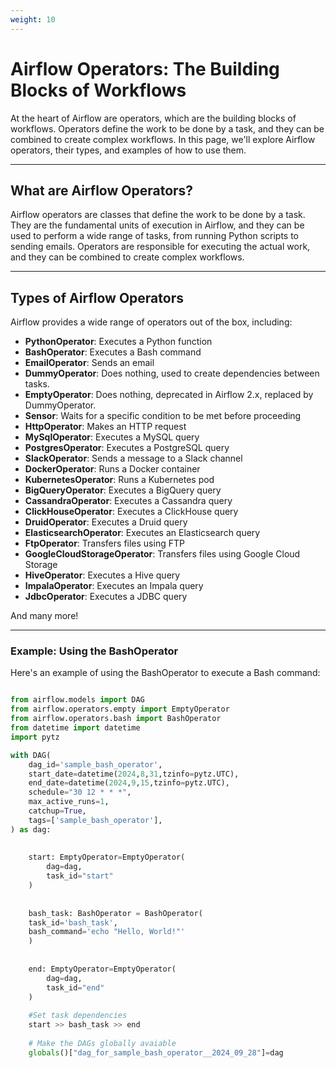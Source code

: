 ```yaml
---
weight: 10
---
```


# Airflow Operators: The Building Blocks of Workflows

 At the heart of Airflow are operators, which are the building blocks of workflows. Operators define the work to be done by a task, and they can be combined to create complex workflows. In this page, we'll explore Airflow operators, their types, and examples of how to use them.

-----------------------------

## What are Airflow Operators?
Airflow operators are classes that define the work to be done by a task. They are the fundamental units of execution in Airflow, and they can be used to perform a wide range of tasks, from running Python scripts to sending emails. Operators are responsible for executing the actual work, and they can be combined to create complex workflows.

-----------------------------


## Types of Airflow Operators

Airflow provides a wide range of operators out of the box, including:

* **PythonOperator**: Executes a Python function
* **BashOperator**: Executes a Bash command
* **EmailOperator**: Sends an email
* **DummyOperator**: Does nothing, used to create dependencies between tasks.
* **EmptyOperator**: Does nothing, deprecated in Airflow 2.x, replaced by DummyOperator.
* **Sensor**: Waits for a specific condition to be met before proceeding
* **HttpOperator**: Makes an HTTP request
* **MySqlOperator**: Executes a MySQL query
* **PostgresOperator**: Executes a PostgreSQL query
* **SlackOperator**: Sends a message to a Slack channel
* **DockerOperator**: Runs a Docker container
* **KubernetesOperator**: Runs a Kubernetes pod
* **BigQueryOperator**: Executes a BigQuery query
* **CassandraOperator**: Executes a Cassandra query
* **ClickHouseOperator**: Executes a ClickHouse query
* **DruidOperator**: Executes a Druid query
* **ElasticsearchOperator**: Executes an Elasticsearch query
* **FtpOperator**: Transfers files using FTP
* **GoogleCloudStorageOperator**: Transfers files using Google Cloud Storage
* **HiveOperator**: Executes a Hive query
* **ImpalaOperator**: Executes an Impala query
* **JdbcOperator**: Executes a JDBC query

And many more!

-----------------------------


### Example: Using the BashOperator

Here's an example of using the BashOperator to execute a Bash command:
```python

from airflow.models import DAG
from airflow.operators.empty import EmptyOperator
from airflow.operators.bash import BashOperator
from datetime import datetime
import pytz

with DAG(
    dag_id='sample_bash_operator',
    start_date=datetime(2024,8,31,tzinfo=pytz.UTC),
    end_date=datetime(2024,9,15,tzinfo=pytz.UTC),
    schedule="30 12 * * *",
    max_active_runs=1,
    catchup=True,
    tags=['sample_bash_operator'],
) as dag:
    
    
    start: EmptyOperator=EmptyOperator(
        dag=dag,
        task_id="start"
    )
    
    
    bash_task: BashOperator = BashOperator(
    task_id='bash_task',
    bash_command='echo "Hello, World!"'
    )
    
    
    end: EmptyOperator=EmptyOperator(
        dag=dag,
        task_id="end"
    )
    
    #Set task dependencies
    start >> bash_task >> end
    
    # Make the DAGs globally avaiable
    globals()["dag_for_sample_bash_operator__2024_09_28"]=dag


